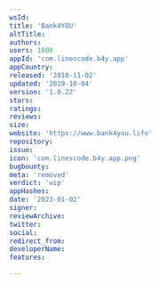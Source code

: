 ```yaml
---
wsId: 
title: 'Bank4YOU'
altTitle: 
authors: 
users: 1000
appId: 'com.linescode.b4y.app'
appCountry: 
released: '2018-11-02'
updated: '2019-10-04'
version: '1.0.22'
stars: 
ratings: 
reviews: 
size: 
website: 'https://www.bank4you.life'
repository: 
issue: 
icon: 'com.linescode.b4y.app.png'
bugbounty: 
meta: 'removed'
verdict: 'wip'
appHashes: 
date: '2023-01-02'
signer: 
reviewArchive: 
twitter: 
social: 
redirect_from: 
developerName: 
features: 

---
```


